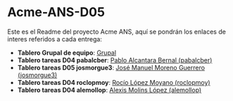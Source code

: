 # Acme-ANS-D05

Este es el Readme del proyecto Acme ANS, aquí se pondrán los enlaces de interes referidos a cada entrega:

- **Tablero Grupal de equipo**: [Grupal](https://github.com/orgs/DP2-C1-057/projects/15/views/1)
- **Tablero tareas D04 pabalcber**: [Pablo Alcantara Bernal (pabalcber)](https://github.com/orgs/DP2-C1-057/projects/6)
- **Tablero tareas D05 josmorgue3**: [José Manuel Moreno Guerrero (josmorgue3)](https://github.com/orgs/DP2-C2-057/projects/4)
- **Tablero tareas D04 roclopmoy**: [Rocío López Moyano (roclopmoy)](https://github.com/orgs/DP2-C1-057/projects/9)
- **Tablero tareas D04 alemollop**: [Alexis Molins López (alemollop)](https://github.com/orgs/DP2-C1-057/projects/8) 
